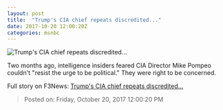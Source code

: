 ```yaml
---
layout: post
title:  "Trump's CIA chief repeats discredited..."
date: 2017-10-20 12:00:20Z
categories: msnbc
---
```


![Trump's CIA chief repeats discredited...](http://www.msnbc.com/sites/msnbc/files/styles/ratio--1_91-1--1200x630/public/gettyimages-455588924.jpg?itok=zzz2TDR5)

Two months ago, intelligence insiders feared CIA Director Mike Pompeo couldn't "resist the urge to be political." They were right to be concerned.


Full story on F3News: [Trump's CIA chief repeats discredited...](http://www.f3nws.com/n/zpaMNC)

> Posted on: Friday, October 20, 2017 12:00:20 PM

